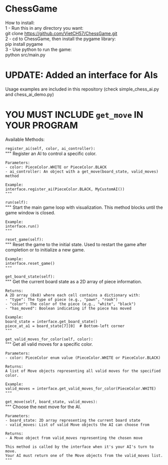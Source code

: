 # ChessGame
How to install: \
1 - Run this in any directory you want: \
git clone https://github.com/VietCH57/ChessGame.git \
2 - cd to ChessGame, then install the pygame library: \
pip install pygame \
3 - Use python to run the game: \
python src/main.py

# UPDATE: Added an interface for AIs

Usage examples are included in this repository (check simple_chess_ai.py and chess_ai_demo.py)

# YOU MUST INCLUDE `get_move` IN YOUR PROGRAM

Available Methods:

`register_ai(self, color, ai_controller):` \
    """
    Register an AI to control a specific color.
    
    Parameters:
    - color: PieceColor.WHITE or PieceColor.BLACK
    - ai_controller: An object with a get_move(board_state, valid_moves) method
    
    Example:
    interface.register_ai(PieceColor.BLACK, MyCustomAI())
    """

`run(self):` \
    """
    Start the main game loop with visualization.
    This method blocks until the game window is closed.
    
    Example:
    interface.run()
    """

`reset_game(self):` \
    """
    Reset the game to the initial state.
    Used to restart the game after completion or to initialize a new game.
    
    Example:
    interface.reset_game()
    """

`get_board_state(self):` \
    """
    Get the current board state as a 2D array of piece information.
    
    Returns:
    A 2D array (8x8) where each cell contains a dictionary with:
    - "type": The type of piece (e.g., "pawn", "rook")
    - "color": The color of the piece (e.g., "white", "black")
    - "has_moved": Boolean indicating if the piece has moved
    
    Example:
    board_state = interface.get_board_state()
    piece_at_a1 = board_state[7][0]  # Bottom-left corner
    """

`get_valid_moves_for_color(self, color):` \
    """
    Get all valid moves for a specific color.
    
    Parameters:
    - color: PieceColor enum value (PieceColor.WHITE or PieceColor.BLACK)
    
    Returns:
    A list of Move objects representing all valid moves for the specified color.
    
    Example:
    valid_moves = interface.get_valid_moves_for_color(PieceColor.WHITE)
    """

`get_move(self, board_state, valid_moves):` \
    """
    Choose the next move for the AI.
    
    Parameters:
    - board_state: 2D array representing the current board state
    - valid_moves: List of valid Move objects the AI can choose from
    
    Returns:
    - A Move object from valid_moves representing the chosen move
    
    This method is called by the interface when it's your AI's turn to move.
    Your AI must return one of the Move objects from the valid_moves list.
    """